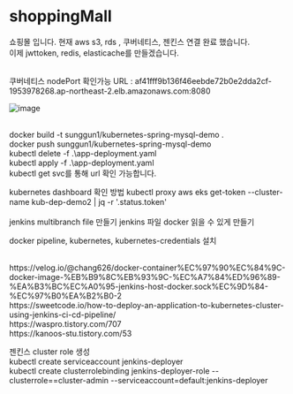 # shoppingMall

쇼핑몰 입니다. 
현재 aws s3, rds , 쿠버네티스, 젠킨스 연결 완료 했습니다.
<br>
이제 jwttoken, redis, elasticache를 만들겠습니다.
<br>
<br>

쿠버네티스 nodePort 확인가능 URL : af41fff9b136f46eebde72b0e2dda2cf-1953978268.ap-northeast-2.elb.amazonaws.com:8080

![image](https://github.com/sunggun1/shoppingMall/assets/17981550/1e29d13e-1da9-445a-8a6d-6a46cd39b8e0)



<br>
docker build -t sunggun1/kubernetes-spring-mysql-demo .
<br>
docker push sunggun1/kubernetes-spring-mysql-demo
<br>
kubectl delete -f .\app-deployment.yaml
<br>
kubectl apply -f .\app-deployment.yaml
<br>
kubectl get svc를 통해 url 확인 가능합니다.

kubernetes dashboard 확인 방법
kubectl proxy 
aws eks get-token --cluster-name kub-dep-demo2 | jq -r '.status.token'
<br><br>
jenkins multibranch file 만들기
jenkins 파일 docker 읽을 수 있게 만들기
<br>



docker pipeline, kubernetes, kubernetes-credentials 설치

<br>
https://velog.io/@chang626/docker-container%EC%97%90%EC%84%9C-docker-image-%EB%B9%8C%EB%93%9C-%EC%A7%84%ED%96%89-%EA%B3%BC%EC%A0%95-jenkins-host-docker.sock%EC%9D%84-%EC%97%B0%EA%B2%B0-2
<br>
https://sweetcode.io/how-to-deploy-an-application-to-kubernetes-cluster-using-jenkins-ci-cd-pipeline/
<br>
https://waspro.tistory.com/707
<br>
https://kanoos-stu.tistory.com/53
<br>


젠킨스 cluster role 생성
<br>
kubectl create serviceaccount jenkins-deployer
<br>
kubectl create clusterrolebinding jenkins-deployer-role --clusterrole==cluster-admin --serviceaccount=default:jenkins-deployer
<br>
